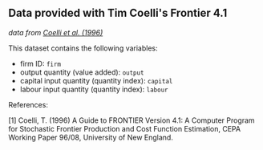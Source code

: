 ## Data provided with Tim Coelli's Frontier 4.1

*data from [Coelli et al. (1996)](http://www.uq.edu.au/economics/cepa/frontier.php)*

This dataset contains the following variables:

- firm ID: `firm`
- output quantity (value added): `output`
- capital input quantity (quantity index): `capital`
- labour input quantity (quantity index): `labour`

References:

[1] Coelli, T. (1996) A Guide to FRONTIER Version 4.1: A Computer Program for Stochastic Frontier Production and Cost Function Estimation, CEPA Working Paper 96/08, 
University of New England.
